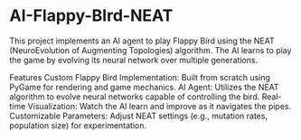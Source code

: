 # AI-Flappy-BIrd-NEAT

This project implements an AI agent to play Flappy Bird using the NEAT (NeuroEvolution of Augmenting Topologies) algorithm. The AI learns to play the game by evolving its neural network over multiple generations.

Features
Custom Flappy Bird Implementation: Built from scratch using PyGame for rendering and game mechanics.
AI Agent: Utilizes the NEAT algorithm to evolve neural networks capable of controlling the bird.
Real-time Visualization: Watch the AI learn and improve as it navigates the pipes.
Customizable Parameters: Adjust NEAT settings (e.g., mutation rates, population size) for experimentation.
